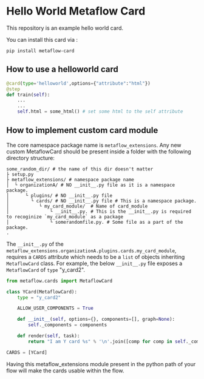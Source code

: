 # Hello World Metaflow Card
This repository is an example hello world card. 

You can install this card via :
```
pip install metaflow-card
```
## How to use a helloworld card

```python
@card(type='helloworld',options={"attribute":"html"})
@step
def train(self):
    ...
    ...
    self.html = some_html() # set some html to the self attribute
```

## How to implement custom card module 

The core namespace package name is `metaflow_extensions`. Any new custom MetaflowCard should be present inside a folder with the following directory structure:
```
some_random_dir/ # the name of this dir doesn't matter
├ setup.py
├ metaflow_extensions/ # namespace package name 
│  └ organizationA/ # NO __init__.py file as it is a namespace package. 
│      └ plugins/ # NO __init__.py file
│        └ cards/ # NO __init__.py file # This is a namespace package. 
│           └ my_card_module/  # Name of card_module
│               └ __init__.py. # This is the __init__.py is required to recoginize `my_card_module` as a package
│               └ somerandomfile.py. # Some file as a part of the package. 
.
```

The `__init__.py` of the `metaflow_extensions.organizationA.plugins.cards.my_card_module`, requires a `CARDS` attribute which needs to be a `list` of objects inheriting `MetaflowCard` class. For example, the below `__init__.py` file exposes a `MetaflowCard` of `type` "y_card2". 

```python
from metaflow.cards import MetaflowCard

class YCard(MetaflowCard):
    type = "y_card2"

    ALLOW_USER_COMPONENTS = True

    def __init__(self, options={}, components=[], graph=None):
        self._components = components

    def render(self, task):
        return "I am Y card %s" % '\n'.join([comp for comp in self._components])

CARDS = [YCard]
```

Having this metaflow_extensions module present in the python path of your flow will make the cards usable within the flow. 
